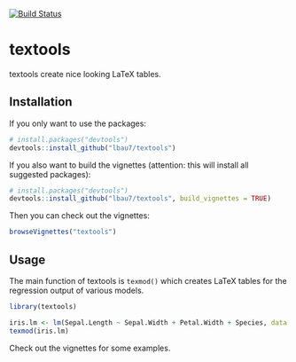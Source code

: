 
<!-- README.md is generated from README.Rmd. -->

[![Build
Status](https://travis-ci.com/lbau7/textools.svg?branch=master)](https://travis-ci.com/lbau7/textools)

# textools

textools create nice looking LaTeX tables.

## Installation

If you only want to use the packages:

``` r
# install.packages("devtools")
devtools::install_github("lbau7/textools")
```

If you also want to build the vignettes (attention: this will install
all suggested packages):

``` r
# install.packages("devtools")
devtools::install_github("lbau7/textools", build_vignettes = TRUE)
```

Then you can check out the vignettes:

``` r
browseVignettes("textools")
```

## Usage

The main function of textools is `texmod()` which creates LaTeX tables
for the regression output of various models.

``` r
library(textools)

iris.lm <- lm(Sepal.Length ~ Sepal.Width + Petal.Width + Species, data = iris)
texmod(iris.lm)
```

Check out the vignettes for some examples.
